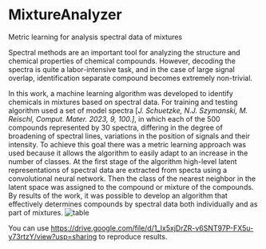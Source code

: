 # MixtureAnalyzer
Metric learning for analysis spectral data of mixtures

Spectral methods are an important tool for analyzing the structure and chemical properties of chemical compounds. However, decoding the spectra is
quite a labor-intensive task, and in the case of large signal overlap, identification separate сompound becomes extremely non-trivial.

In this work, a machine learning algorithm was developed to identify chemicals in mixtures based on spectral data. For training and testing
algorithm used a set of model spectra [_J. Schuetzke, N.J. Szymanski, M. Reischl, Comput. Mater. 2023, 9, 100.]_, in which each of the 500 compounds represented by 30 spectra, differing in the degree of broadening of spectral lines, variations in the position of signals and their intensity.
To achieve this goal there was a metric learning approach was used because it allows the algorithm to easily adapt to an increase in the number of classes. At the first stage of the algorithm
high-level latent representations of spectral data are extracted from specta using a convolutional neural network. Then the class of the nearest neighbor in the latent space was assigned to the compound or mixture of the compounds. 
By results of the work, it was possible to develop an algorithm that effectively determines compounds by spectral data both individually and as part of mixtures.
![table](https://sun9-16.userapi.com/impg/7DeCV_dmTrPYk6jOD6rQQDXekMmNt9aZtqUuGA/kWFFw3gj-0I.jpg?size=1081x321&quality=96&sign=945de17258706c0871f3bbe9a94ea9f7&type=album)

You can use https://drive.google.com/file/d/1_Ix5xjDrZR-v6SNT97P-FX5u-y73rtzY/view?usp=sharing to reproduce results.
